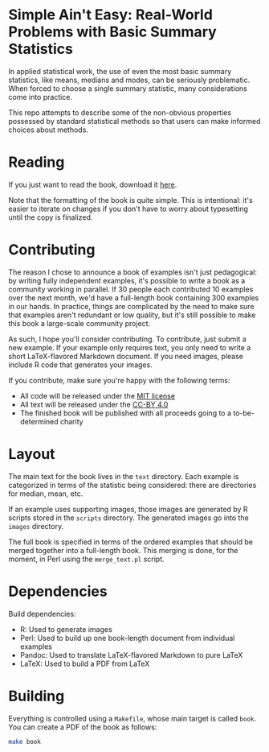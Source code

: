 # Simple Ain't Easy: Real-World Problems with Basic Summary Statistics

In applied statistical work, the use of even the most basic summary statistics,
like means, medians and modes, can be seriously problematic. When forced to
choose a single summary statistic, many considerations come into practice.

This repo attempts to describe some of the non-obvious properties possessed by
standard statistical methods so that users can make informed choices about
methods.

# Reading

If you just want to read the book, download it
[here](https://github.com/johnmyleswhite/SimpleAintEasy/raw/master/book.pdf).

Note that the formatting of the book is quite simple. This is intentional: it's
easier to iterate on changes if you don't have to worry about typesetting until
the copy is finalized.

# Contributing

The reason I chose to announce a book of examples isn't just pedagogical:
by writing fully independent examples, it's possible to write a book as a
community working in parallel. If 30 people each contributed 10 examples over
the next month, we'd have a full-length book containing 300 examples in our
hands. In practice, things are complicated by the need to make sure that
examples aren't redundant or low quality, but it's still possible to make this
book a large-scale community project.

As such, I hope you'll consider contributing. To contribute, just submit a
new example. If your example only requires text, you only need to write
a short LaTeX-flavored Markdown document. If you need images, please include
R code that generates your images.

If you contribute, make sure you're happy with the following terms:

* All code will be released under the
  [MIT license](http://opensource.org/licenses/MIT)
* All text will be released under the
  [CC-BY 4.0](http://creativecommons.org/licenses/by/4.0/)
* The finished book will be published with all proceeds going to
  a to-be-determined charity

# Layout

The main text for the book lives in the `text` directory. Each example is
categorized in terms of the statistic being considered: there are directories
for median, mean, etc.

If an example uses supporting images, those images are generated by R scripts
stored in the `scripts` directory. The generated images go into the `images`
directory.

The full book is specified in terms of the ordered examples that should be
merged together into a full-length book. This merging is done, for the moment,
in Perl using the `merge_text.pl` script.

# Dependencies

Build dependencies:

* R: Used to generate images
* Perl: Used to build up one book-length document from individual examples
* Pandoc: Used to translate LaTeX-flavored Markdown to pure LaTeX
* LaTeX: Used to build a PDF from LaTeX

# Building

Everything is controlled using a `Makefile`, whose main target is called
`book`. You can create a PDF of the book as follows:

```bash
make book
```
